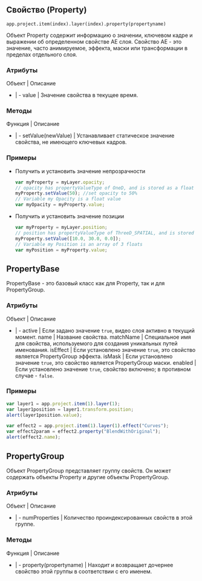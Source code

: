 ﻿## Свойство (Property)

`app.project.item(index).layer(index).property(propertyname)`

Объект Property содержит информацию о значении, ключевом кадре и выражении об определенном свойстве AE слоя. Свойство AE - это значение, часто анимируемое, эффекта, маски или трансформации в пределах отдельного слоя.

### Атрибуты

Объект | Описание
- | -
value | Значение свойства в текущее время.

### Методы

Функция | Описание
- | -
setValue(newValue) | Устанавливает статическое значение свойства, не имеющего ключевых кадров.

### Примеры

- Получить и установить значение непрозрачности

    ```javascript
    var myProperty = myLayer.opacity;
    // opacity has propertyValueType of OneD, and is stored as a float
    myProperty.setValue(50); //set opacity to 50%
    // Variable my Opacity is a float value
    var myOpacity = myProperty.value;
    ```

- Получить и установить значение позиции

    ```javascript
    var myProperty = myLayer.position;
    // position has propertyValueType of ThreeD_SPATIAL, and is stored as an array of 3 floats
    myProperty.setValue([10.0, 30.0, 0.0]);
    // Variable my Position is an array of 3 floats
    var myPosition = myProperty.value;
    ```

## PropertyBase

PropertyBase - это базовый класс как для Property, так и для PropertyGroup.

### Атрибуты

Объект | Описание
- | -
active | Если задано значение `true`, видео слоя активно в текущий момент.
name | Название свойства.
matchName | Специальное имя для свойства, используемого для создания уникальных путей именования.
isEffect | Если установлено значение `true`, это свойство является PropertyGroup эффекта.
isMask | Если установлено значение `true`, это свойство является PropertyGroup маски.
enabled | Если установлено значение `true`, свойство включено; в противном случае - `false`.

### Примеры

```javascript
var layer1 = app.project.item(1).layer(1);
var layer1position = layer1.transform.position;
alert(layer1position.value);
```

```javascript
var effect2 = app.project.item(1).layer(1).effect("Curves");
var effect2param = effect2.property("BlendWithOriginal");
alert(effect2.name);
```

## PropertyGroup

Объект PropertyGroup представляет группу свойств. Он может содержать объекты Property и другие объекты PropertyGroup.

### Атрибуты

Объект | Описание
- | -
numProperties | Количество проиндексированных свойств в этой группе.

### Методы

Функция | Описание
- | -
property(propertyname) | Находит и возвращает дочернее свойство этой группы в соответствии с его именем.